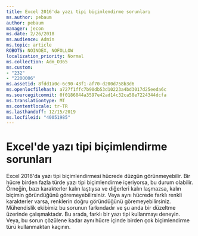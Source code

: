 ```yaml
---
title: Excel 2016'da yazı tipi biçimlendirme sorunları
ms.author: pebaum
author: pebaum
manager: jecon
ms.date: 2/26/2018
ms.audience: Admin
ms.topic: article
ROBOTS: NOINDEX, NOFOLLOW
localization_priority: Normal
ms.collection: Adm_O365
ms.custom:
- "232"
- "2200006"
ms.assetid: 8fdd1a0c-6c90-43f1-af70-d200d758b3d6
ms.openlocfilehash: a727f1ffc7b90db53d10223a4bd3017d25eeda6c
ms.sourcegitcommit: 0f0186044a3597e42ad14c32ca58e7224344dcfa
ms.translationtype: MT
ms.contentlocale: tr-TR
ms.lasthandoff: 12/15/2019
ms.locfileid: "40051985"
---
```

# <a name="font-formatting-problems-in-excel"></a>Excel'de yazı tipi biçimlendirme sorunları

Excel 2016'da yazı tipi biçimlendirmesi hücrede düzgün görünmeyebilir. Bir hücre birden fazla türde yazı tipi biçimlendirme içeriyorsa, bu durum olabilir. Örneğin, bazı karakterler kalın laştıysa ve diğerleri kalın laşmazsa, kalın biçimin göründüğünü göremeyebilirsiniz. Veya aynı hücrede farklı renkli karakterler varsa, renklerin doğru göründüğünü göremeyebilirsiniz. Mühendislik ekibimiz bu sorunun farkındadır ve şu anda bir düzeltme üzerinde çalışmaktadır. Bu arada, farklı bir yazı tipi kullanmayı deneyin. Veya, bu sorun çözülene kadar aynı hücre içinde birden çok biçimlendirme türü kullanmaktan kaçının.
  